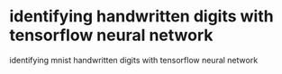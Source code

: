 # identifying handwritten digits with tensorflow neural network
identifying mnist handwritten digits with tensorflow neural network
